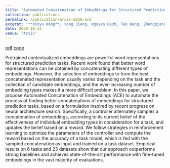 ```yaml
---
title: "Automated Concatenation of Embeddings for Structured Prediction"
collection: publications
permalink: /publication/arxiv-2020-ace
excerpt: '**Xinyu Wang**, Yong Jiang, Nguyen Bach, Tao Wang, Zhongqiang Huang, Fei Huang, Kewei Tu.'
date: 2020-10-13
venue: 'Arxiv'
---
```


<!-- [pdf](https://arxiv.org/pdf/1906.07880.pdf)
[code](https://github.com/wangxinyu0922/Second_Order_SDP)
[bibtex](https://www.aclweb.org/anthology/P19-1454.bib) -->
[pdf]()
[code](https://github.com/Alibaba-NLP/ACE)


Pretrained contextualized embeddings are powerful word representations for structured prediction tasks. Recent work found that better word representations can be obtained by concatenating different types of embeddings. However, the selection of embeddings to form the best concatenated representation usually varies depending on the task and the collection of candidate embeddings, and the ever-increasing number of embedding types makes it a more difficult problem. In this paper, we propose Automated Concatenation of Embeddings (ACE) to automate the process of finding better concatenations of embeddings for structured prediction tasks, based on a formulation inspired by recent progress on neural architecture search. Specifically, a controller alternately samples a concatenation of embeddings, according to its current belief of the effectiveness of individual embedding types in consideration for a task, and updates the belief based on a reward. We follow strategies in reinforcement learning to optimize the parameters of the controller and compute the reward based on the accuracy of a task model, which is fed with the sampled concatenation as input and trained on a task dataset. Empirical results on 6 tasks and 23 datasets show that our approach outperforms strong baselines and achieves state-of-the-art performance with fine-tuned embeddings in the vast majority of evaluations.